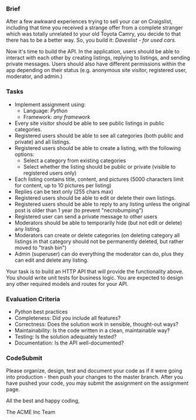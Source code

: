 
### Brief

After a few awkward experiences trying to sell your car on Craigslist, including that time you received a strange offer from a complete stranger which was totally unrelated to your old Toyota Camry, you decide to that there has to be a better way. So, you build it: *Daveslist - for used cars.*

Now it's time to build the API. In the application, users should be able to interact with each other by creating listings, replying to listings, and sending private messages. Users should also have different permissions within the app depending on their status (e.g. anonymous site visitor, registered user, moderator, and admin.) 

### Tasks

- Implement assignment using:
    - Language: *Python*
    - Framework: *any framework*
- Every site visitor should be able to see public listings in public categories.
- Registered users should be able to see all categories (both public and private) and all listings.
- Registered users should be able to create a listing, with the following options:
    - Select a category from existing categories
    - Select whether the listing should be public or private (visible to registered users only)
- Each listing contains title, content, and pictures (5000 characters limit for content, up to 10 pictures per listing)
- Replies can be text only (255 chars max)
- Registered users should be able to edit or delete their own listings.
- Registered users should be able to reply to any listing unless the original post is older than 1 year (to prevent "necrobumping")
- Registered user can send a private message to other users
- Moderators should be able to temporarily hide (but not edit or delete) any listing.
- Moderators can create or delete categories (on deleting category all listings in that category should not be permanently deleted, but rather moved to "trash bin")
- Admin (superuser) can do everything the moderator can do, plus they can edit and delete any listing.

Your task is to build an HTTP API that will provide the functionality above. 
You should write unit tests for business logic. 
You are expected to design any other required models and routes for your API.

 ### Evaluation Criteria

 - *Python* best practices
 - Completeness: Did you include all features?
 - Correctness: Does the solution work in sensible, thought-out ways?
 - Maintainability: Is the code written in a clean, maintainable way?
 - Testing: Is the solution adequately tested?
 - Documentation: Is the API well-documented?

### CodeSubmit

Please organize, design, test and document your code as if it were
going into production - then push your changes to the master branch.
After you have pushed your code, you may submit the assignment on the
assignment page.

All the best and happy coding,

The ACME Inc Team